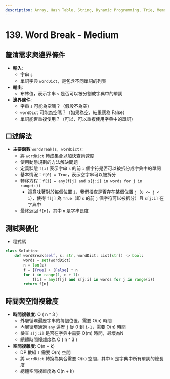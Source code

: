 ```yaml
---
description: Array, Hash Table, String, Dynamic Programming, Trie, Memoization
---
```


# 139. Word Break - Medium

## 釐清需求與邊界條件

* **輸入**:
  * 字串 `s`
  * 單詞字典 `wordDict`，是包含不同單詞的列表
* **輸出**:
  * 布林值，表示字串 `s` 是否可以被分割成字典中的單詞
* **邊界條件**:
  * 字串 `s` 可能為空嗎？（假設不為空）
  * `wordDict` 可能為空嗎？（如果為空，結果應為 False）
  * 單詞能否重複使用？（可以，可以重複使用字典中的單詞）

## 口述解法

* **主要函數** `wordBreak(s, wordDict)`:
  * 將 `wordDict` 轉成集合以加快查詢速度
  * 使用動態規劃的方法解決問題
  * 定義狀態 `f[i]` 表示字串 `s` 的前 `i` 個字符是否可以被拆分成字典中的單詞
  * 基本情況：`f[0] = True`，表示空字串可以被拆分
  * 轉移方程：`f[i] = any(f[j] and s[j:i] in words for j in range(i))`
    * 這意味著對於每個位置 `i`，我們檢查是否存在某個位置 `j`（`0 <= j < i`），使得 `f[j]` 為 `True`（即 `s` 的前 `j` 個字符可以被拆分）且 `s[j:i]` 在字典中
  * 最終返回 `f[n]`，其中 `n` 是字串長度

## 測試與優化

* 程式碼

```python
class Solution:
    def wordBreak(self, s: str, wordDict: List[str]) -> bool:
        words = set(wordDict)
        n = len(s)
        f = [True] + [False] * n
        for i in range(1, n + 1):
            f[i] = any(f[j] and s[j:i] in words for j in range(i))
        return f[n]
```

## 時間與空間複雜度

* **時間複雜度**: O ( n ^ 3 )
  * 外層循環遍歷字串的每個位置，需要 O(n) 時間
  * 內層循環通過 `any` 遍歷 `j` 從 0 到 `i-1`，需要 O(n) 時間
  * 檢查 `s[j:i]` 是否在字典中需要 O(m) 時間，最壞為N
  * 總體時間複雜度為  O ( n ^ 3 )
* **空間複雜度**: O(n + k)
  * DP 數組 `f` 需要 O(n) 空間
  * 將 `wordDict` 轉換為集合需要 O(k) 空間，其中 k 是字典中所有單詞的總長度
  * 總體空間複雜度為 O(n + k)
